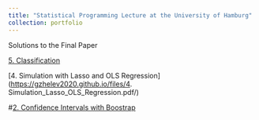 ```yaml
---
title: "Statistical Programming Lecture at the University of Hamburg"
collection: portfolio
---
```

Solutions to the Final Paper


[5. Classification](https://gzhelev2020.github.io/files/5._Classification.pdf/)

[4. Simulation with Lasso and OLS Regression](https://gzhelev2020.github.io/files/4. Simulation_Lasso_OLS_Regression.pdf/)


#[2. Confidence Intervals with Boostrap](https://gzhelev2020.github.io/portfolio/index/)

